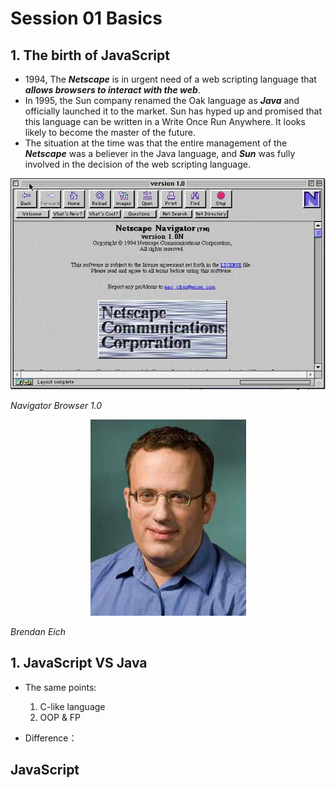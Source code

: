 # Session 01 Basics

## 1. The birth of JavaScript

- 1994, The **_Netscape_** is in urgent need of a web scripting language that **_allows browsers to interact with the web_**.
- In 1995, the Sun company renamed the Oak language as **_Java_** and officially launched it to the market.
  Sun has hyped up and promised that this language can be written in a Write Once Run Anywhere. It looks likely to become the master of the future.
- The situation at the time was that the entire management of the **_Netscape_** was a believer in the Java language, and **_Sun_** was fully involved in the decision of the web scripting language.

![](img/1.png)

_Navigator Browser 1.0_

<p align="center">
    <img src="img/3.png"/>
</p>

_Brendan Eich_

## 1. JavaScript VS Java

- The same points:

  1. C-like language
  2. OOP & FP


- Difference：




## JavaScript

